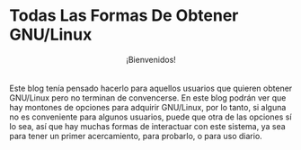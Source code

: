 # Todas Las Formas De Obtener GNU/Linux

<center>¡Bienvenidos!</center>
<br><br>
Este blog tenía pensado hacerlo para aquellos usuarios que quieren obtener GNU/Linux pero no terminan de convencerse. En este blog podrán ver que hay montones de opciones para adquirir GNU/Linux, por lo tanto, si alguna no es conveniente para algunos usuarios, puede que otra de las opciones sí lo sea, así que hay muchas formas de interactuar con este sistema, ya sea para tener un primer acercamiento, para probarlo, o para uso diario.
